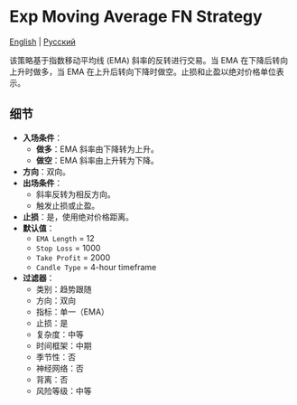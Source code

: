 # Exp Moving Average FN Strategy
[English](README.md) | [Русский](README_ru.md)

该策略基于指数移动平均线 (EMA) 斜率的反转进行交易。当 EMA 在下降后转向上升时做多，当 EMA 在上升后转向下降时做空。止损和止盈以绝对价格单位表示。

## 细节

- **入场条件**：
  - **做多**：EMA 斜率由下降转为上升。
  - **做空**：EMA 斜率由上升转为下降。
- **方向**：双向。
- **出场条件**：
  - 斜率反转为相反方向。
  - 触发止损或止盈。
- **止损**：是，使用绝对价格距离。
- **默认值**：
  - `EMA Length` = 12
  - `Stop Loss` = 1000
  - `Take Profit` = 2000
  - `Candle Type` = 4-hour timeframe
- **过滤器**：
  - 类别：趋势跟随
  - 方向：双向
  - 指标：单一（EMA）
  - 止损：是
  - 复杂度：中等
  - 时间框架：中期
  - 季节性：否
  - 神经网络：否
  - 背离：否
  - 风险等级：中等

